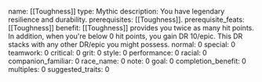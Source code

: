 name: [[Toughness]]
type: Mythic
description: You have legendary resilience and durability.
prerequisites: [[Toughness]].
prerequisite_feats: [[Toughness]]
benefit: [[Toughness]] provides you twice as many hit points. In addition, when you're below 0 hit points, you gain DR 10/epic. This DR stacks with any other DR/epic you might possess.
normal: 0
special: 0
teamwork: 0
critical: 0
grit: 0
style: 0
performance: 0
racial: 0
companion_familiar: 0
race_name: 0
note: 0
goal: 0
completion_benefit: 0
multiples: 0
suggested_traits: 0
